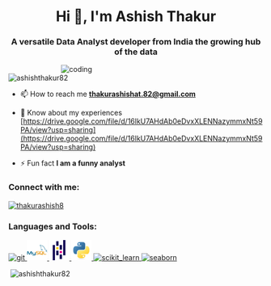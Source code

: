 <h1 align="center">Hi 👋, I'm Ashish Thakur</h1>
<h3 align="center">A versatile Data Analyst developer from India the growing hub of the data</h3>
<img align="right" alt="coding"width="400" src="https://user-images.githubusercontent.com/55389276/140866485-8fb1c876-9a8f-4d6a-98dc-08c4981eaf70.gif">
<p align="left"> <img src="https://komarev.com/ghpvc/?username=ashishthakur82&label=Profile%20views&color=0e75b6&style=flat" alt="ashishthakur82" /> </p>

- 📫 How to reach me **thakurashishat.82@gmail.com**

- 📄 Know about my experiences [https://drive.google.com/file/d/16lkU7AHdAb0eDvxXLENNazymmxNt59PA/view?usp=sharing](https://drive.google.com/file/d/16lkU7AHdAb0eDvxXLENNazymmxNt59PA/view?usp=sharing)

- ⚡ Fun fact **I am a funny analyst**

<h3 align="left">Connect with me:</h3>
<p align="left">
<a href="https://linkedin.com/in/thakurashish8" target="blank"><img align="center" src="https://raw.githubusercontent.com/rahuldkjain/github-profile-readme-generator/master/src/images/icons/Social/linked-in-alt.svg" alt="thakurashish8" height="30" width="40" /></a>
</p>

<h3 align="left">Languages and Tools:</h3>
<p align="left"> <a href="https://git-scm.com/" target="_blank" rel="noreferrer"> <img src="https://www.vectorlogo.zone/logos/git-scm/git-scm-icon.svg" alt="git" width="40" height="40"/> </a> <a href="https://www.mysql.com/" target="_blank" rel="noreferrer"> <img src="https://raw.githubusercontent.com/devicons/devicon/master/icons/mysql/mysql-original-wordmark.svg" alt="mysql" width="40" height="40"/> </a> <a href="https://pandas.pydata.org/" target="_blank" rel="noreferrer"> <img src="https://raw.githubusercontent.com/devicons/devicon/2ae2a900d2f041da66e950e4d48052658d850630/icons/pandas/pandas-original.svg" alt="pandas" width="40" height="40"/> </a> <a href="https://www.python.org" target="_blank" rel="noreferrer"> <img src="https://raw.githubusercontent.com/devicons/devicon/master/icons/python/python-original.svg" alt="python" width="40" height="40"/> </a> <a href="https://scikit-learn.org/" target="_blank" rel="noreferrer"> <img src="https://upload.wikimedia.org/wikipedia/commons/0/05/Scikit_learn_logo_small.svg" alt="scikit_learn" width="40" height="40"/> </a> <a href="https://seaborn.pydata.org/" target="_blank" rel="noreferrer"> <img src="https://seaborn.pydata.org/_images/logo-mark-lightbg.svg" alt="seaborn" width="40" height="40"/> </a> </p>

<p>&nbsp;<img align="center" src="https://github-readme-stats.vercel.app/api?username=ashishthakur82&show_icons=true&locale=en" alt="ashishthakur82" /></p>
